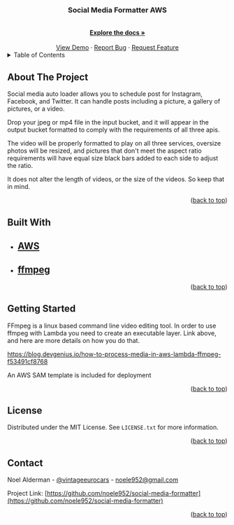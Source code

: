 <!-- Improved compatibility of back to top link: See: https://github.com/othneildrew/Best-README-Template/pull/73 -->
<a name="readme-top"></a>

<!--
*** I'm using markdown "reference style" links for readability.
*** Reference links are enclosed in brackets [ ] instead of parentheses ( ).
*** See the bottom of this document for the declaration of the reference variables
*** for contributors-url, forks-url, etc. This is an optional, concise syntax you may use.
*** https://www.markdownguide.org/basic-syntax/#reference-style-links
-->


<!-- PROJECT LOGO -->
<br />
<div align="center">

<h3 align="center">Social Media Formatter AWS</h3>

  <p align="center">
    <p></p>
    <br />
    <a href="https://github.com/github_username/repo_name"><strong>Explore the docs »</strong></a>
    <br />
    <br />
    <a href="https://github.com/github_username/repo_name">View Demo</a>
    ·
    <a href="https://github.com/github_username/repo_name/issues">Report Bug</a>
    ·
    <a href="https://github.com/github_username/repo_name/issues">Request Feature</a>
  
</div>



<!-- TABLE OF CONTENTS -->
<details>
  <summary>Table of Contents</summary>
  <ol>
    <li>
      <a href="#about-the-project">About The Project</a>
      <ul>
        <li><a href="#built-with">Built With</a></li>
      </ul>
    </li>
    <li>
      <a href="#getting-started">Getting Started</a>
    <li><a href="#license">License</a></li>
    <li><a href="#contact">Contact</a></li>
  </ol>
</details>



<!-- ABOUT THE PROJECT -->
## About The Project
Social media auto loader allows you to schedule post for Instagram, Facebook, and Twitter. It can handle posts including
a picture, a gallery of pictures, or a video. 

Drop your jpeg or mp4 file in the input bucket, and it will appear in the output bucket formatted
to comply with the requirements of all three apis.

The video will be properly formatted to play on all three services, oversize photos will be resized,
and pictures that don't meet the aspect ratio requirements will have equal size black bars added to
each side to adjust the ratio.

It does not alter the length of videos, or the size of the videos. So keep that in mind.

<p align="right">(<a href="#readme-top">back to top</a>)</p>


## Built With

* ## <a href="https://aws.amazon.com/">AWS</a>
* ## <a href="https://johnvansickle.com/ffmpeg/">ffmpeg</a>


<p align="right">(<a href="#readme-top">back to top</a>)</p>



<!-- GETTING STARTED -->
## Getting Started

FFmpeg is a linux based command line video editing tool. In order to use ffmpeg with Lambda you need to create an executable layer. Link above, and 
here are more details on how you do that.

https://blog.devgenius.io/how-to-process-media-in-aws-lambda-ffmpeg-f53491cf8768

An AWS SAM template is included for deployment

<p align="right">(<a href="#readme-top">back to top</a>)</p>



<!-- LICENSE -->
## License

Distributed under the MIT License. See `LICENSE.txt` for more information.

<p align="right">(<a href="#readme-top">back to top</a>)</p>



<!-- CONTACT -->
## Contact

Noel Alderman - [@vintageeurocars](https://twitter.com/twitter_handle) - noele952@gmail.com

Project Link: [https://github.com/noele952/social-media-formatter](https://github.com/noele952/social-media-formatter)

<p align="right">(<a href="#readme-top">back to top</a>)</p>




<!-- MARKDOWN LINKS & IMAGES -->
<!-- https://www.markdownguide.org/basic-syntax/#reference-style-links -->


